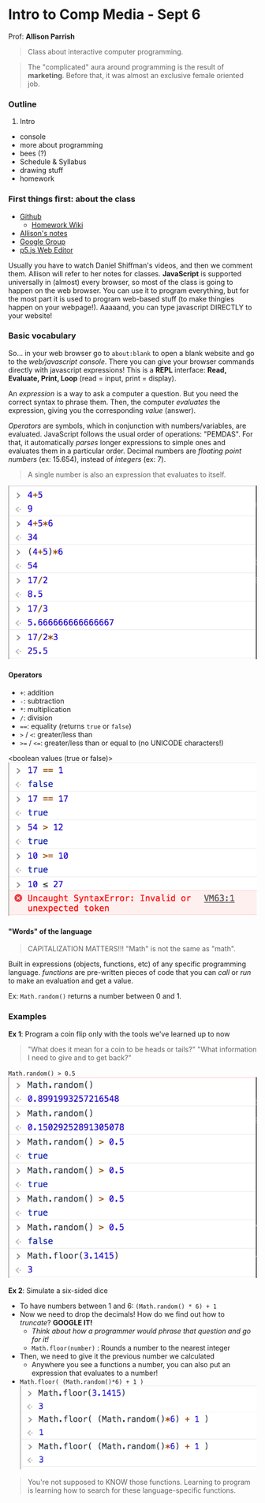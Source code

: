 # Intro to Comp Media - Sept 6

Prof: **Allison Parrish**

> Class about interactive computer programming.

> The "complicated" aura around programming is the result of **marketing**. Before that, it was almost an exclusive female oriented job.


### Outline
1. Intro
- console
- more about programming
- bees (?)
- Schedule & Syllabus
- drawing stuff
- homework


### First things first: about the class
- [Github](http://github.com/ITPNYU/ICM-2017)
  - [Homework Wiki](https://github.com/ITPNYU/ICM-2017/wiki/Homework-Allison-Wednesday)
- [Allison's notes](http://creative-coding.decontextualize.com)
- [Google Group](https://groups.google.com/a/itp.nyu.edu/forum/#!overview)
- [p5.js Web Editor](http://alpha.editor.p5js.org/)

Usually you have to watch Daniel Shiffman's videos, and then we comment them. Allison will refer to her notes for classes. **JavaScript** is supported universally in (almost) every browser, so most of the class is going to happen on the web browser. You can use it to program everything, but for the most part it is used to program web-based stuff (to make thingies happen on your webpage!). Aaaaand, you can type javascript DIRECTLY to your website!


### Basic vocabulary
So... in your web browser go to `about:blank` to open a blank website and go to the *web/javascript console*. There you can give your browser commands directly with javascript expressions! This is a **REPL** interface: **Read, Evaluate, Print, Loop** (read = input, print = display).

An *expression* is a way to ask a computer a question. But you need the correct syntax to phrase them. Then, the computer *evaluates* the expression, giving you the corresponding *value* (answer).

*Operators* are symbols, which in conjunction with numbers/variables, are evaluated. JavaScript follows the usual order of operations: "PEMDAS". For that, it automatically *parses* longer expressions to simple ones and evaluates them in a particular order.
Decimal numbers are *floating point numbers* (ex: 15.654), instead of *integers* (ex: 7).
>A single number is also an expression that evaluates to itself.

![simple operations](0101_operators.png)

#### Operators
- `+`: addition
- `-`: subtraction
- `*`: multiplication
- `/`: division
- `==`: equality (returns `true` or `false`)
- `>` / `<`: greater/less than
- `>=` / `<=`: greater/less than or equal to (no UNICODE characters!)

<boolean values (true or false)>
![boolean operations](0102_boolean.png)

#### "Words" of the language
> CAPITALIZATION MATTERS!!! "Math" is not the same as "math".

Built in expressions (objects, functions, etc) of any specific programming language. *functions* are pre-written pieces of code that you can *call* or *run* to make an evaluation and get a value.

Ex: `Math.random()` returns a number between 0 and 1.


### Examples
**Ex 1**: Program a coin flip only with the tools we've learned up to now
>"What does it mean for a coin to be heads or tails?" "What information I need to give and to get back?"

`Math.random() > 0.5`
![coin example](0103_coin.png)

**Ex 2**: Simulate a six-sided dice

- To have numbers between 1 and 6: `(Math.random() * 6) + 1`
- Now we need to drop the decimals! How do we find out how to *truncate*? **GOOGLE IT!**
	- *Think about how a programmer would phrase that question and go for it!*
	- `Math.floor(number)` : Rounds a number to the nearest integer
- Then, we need to give it the previous number we calculated
  - Anywhere you see a functions a number, you can also put an expression that evaluates to a number!
- `Math.floor( (Math.random()*6) + 1 )`
![dice example](0104_dice.png)

> You're not supposed to KNOW those functions. Learning to program is learning how to search for these language-specific functions.
